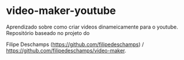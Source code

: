 # video-maker-youtube
Aprendizado sobre como criar videos dinameicamente para o youtube. Repositório baseado no projeto do 

Filipe Deschamps (https://github.com/filipedeschamps) / https://github.com/filipedeschamps/video-maker.
